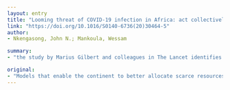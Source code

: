 ```yaml
---
layout: entry
title: "Looming threat of COVID-19 infection in Africa: act collectively, and fast"
link: "https://doi.org/10.1016/S0140-6736(20)30464-5"
author:
- Nkengasong, John N.; Mankoula, Wessam

summary:
- "the study by Marius Gilbert and colleagues in The Lancet identifies each African country's risk of importation of COVID-19 from China. The study uses data on the volume of air travel from three airports in provinces in China to African countries. Egypt, Algeria, and South Africa had the highest importation risk. Nigeria, Ethiopia, Sudan, Angola, Tanzania, Ghana, and Kenya had moderate risk with variable capacity and high vulnerability."

original:
- "Models that enable the continent to better allocate scarce resources to better prepare and respond to the COVID-19 epidemic are crucial. The modelling study by Marius Gilbert and colleagues in The Lancet identifies each African country's risk of importation of COVID-19 from China, using data on the volume of air travel from three airports in provinces in China to African countries. Gilbert and colleagues use two indicators to determine the capacity of countries to detect and respond to cases: preparedness, using the WHO International Health Regulations Monitoring and Evaluation Framework; and vulnerability, using the Infectious Disease Vulnerability Index. Based on their analysis, Egypt, Algeria, and South Africa had the highest importation risk, and a moderate to high capacity to respond to outbreaks. Nigeria, Ethiopia, Sudan, Angola, Tanzania, Ghana, and Kenya had moderate risk with variable capacity and high vulnerability. In the model, the risk mainly originates from Guangdong, Fujian, and Beijing. The study provides a valuable tool that can help countries in Africa prioritise and allocate resources as they prepare to respond to the potential introduction and spread of COVID-19."
---
```


